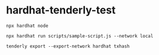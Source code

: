 # hardhat-tenderly-test
 


```
npx hardhat node

npx hardhat run scripts/sample-script.js --network local

tenderly export --export-network hardhat txhash 
```

